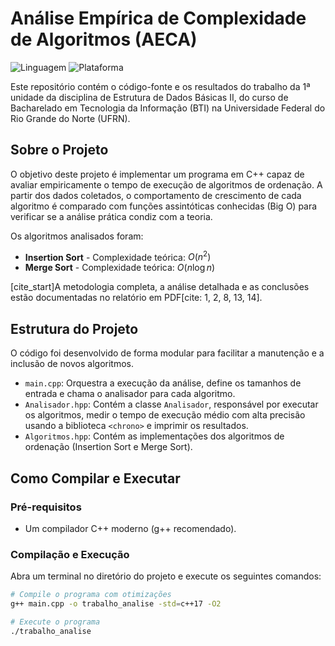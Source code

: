 # Análise Empírica de Complexidade de Algoritmos (AECA)

![Linguagem](https://img.shields.io/badge/Linguagem-C%2B%2B-blue.svg)
![Plataforma](https://img.shields.io/badge/Plataforma-Windows%20%7C%20Linux%20%7C%20macOS-lightgrey.svg)

Este repositório contém o código-fonte e os resultados do trabalho da 1ª unidade da disciplina de Estrutura de Dados Básicas II, do curso de Bacharelado em Tecnologia da Informação (BTI) na Universidade Federal do Rio Grande do Norte (UFRN).

## Sobre o Projeto

O objetivo deste projeto é implementar um programa em C++ capaz de avaliar empiricamente o tempo de execução de algoritmos de ordenação. A partir dos dados coletados, o comportamento de crescimento de cada algoritmo é comparado com funções assintóticas conhecidas (Big O) para verificar se a análise prática condiz com a teoria.

Os algoritmos analisados foram:
* **Insertion Sort** - Complexidade teórica: $O(n^2)$
* **Merge Sort** - Complexidade teórica: $O(n \log n)$

[cite_start]A metodologia completa, a análise detalhada e as conclusões estão documentadas no relatório em PDF[cite: 1, 2, 8, 13, 14].

## Estrutura do Projeto

O código foi desenvolvido de forma modular para facilitar a manutenção e a inclusão de novos algoritmos.

* `main.cpp`: Orquestra a execução da análise, define os tamanhos de entrada e chama o analisador para cada algoritmo.
* `Analisador.hpp`: Contém a classe `Analisador`, responsável por executar os algoritmos, medir o tempo de execução médio com alta precisão usando a biblioteca `<chrono>` e imprimir os resultados.
* `Algoritmos.hpp`: Contém as implementações dos algoritmos de ordenação (Insertion Sort e Merge Sort).

## Como Compilar e Executar

### Pré-requisitos
* Um compilador C++ moderno (g++ recomendado).

### Compilação e Execução
Abra um terminal no diretório do projeto e execute os seguintes comandos:

```bash
# Compile o programa com otimizações
g++ main.cpp -o trabalho_analise -std=c++17 -O2

# Execute o programa
./trabalho_analise

